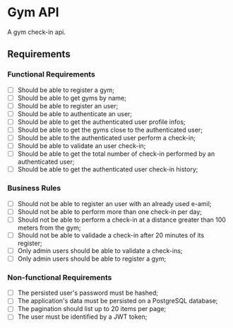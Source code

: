 # Gym API

A gym check-in api.

## Requirements

### Functional Requirements

- [ ] Should be able to register a gym;
- [ ] Should be able to get gyms by name;
- [ ] Should be able to register an user;
- [ ] Should be able to authenticate an user;
- [ ] Should be able to get the authenticated user profile infos;
- [ ] Should be able to get the gyms close to the authenticated user;
- [ ] Should be able to the authenticated user perform a check-in;
- [ ] Should be able to validate an user check-in;
- [ ] Should be able to get the total number of check-in performed by an authenticated user;
- [ ] Should be able to get the authenticated user check-in history;

### Business Rules

- [ ] Should not be able to register an user with an already used e-amil;
- [ ] Should not be able to perform more than one check-in per day;
- [ ] Should not be able to perform a check-in at a distance greater than 100 meters from the gym;
- [ ] Should not be able to validade a check-in after 20 minutes of its register;
- [ ] Only admin users should be able to validate a check-ins;
- [ ] Only admin users should be able to register a gym;

### Non-functional Requirements

- [ ] The persisted user's password must be hashed;
- [ ] The application's data must be persisted on a PostgreSQL database;
- [ ] The pagination should list up to 20 items per page;
- [ ] The user must be identified by a JWT token;
